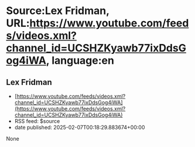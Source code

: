 # Source:Lex Fridman, URL:https://www.youtube.com/feeds/videos.xml?channel_id=UCSHZKyawb77ixDdsGog4iWA, language:en

## Lex Fridman
 - [https://www.youtube.com/feeds/videos.xml?channel_id=UCSHZKyawb77ixDdsGog4iWA](https://www.youtube.com/feeds/videos.xml?channel_id=UCSHZKyawb77ixDdsGog4iWA)
 - RSS feed: $source
 - date published: 2025-02-07T00:18:29.883674+00:00

None

